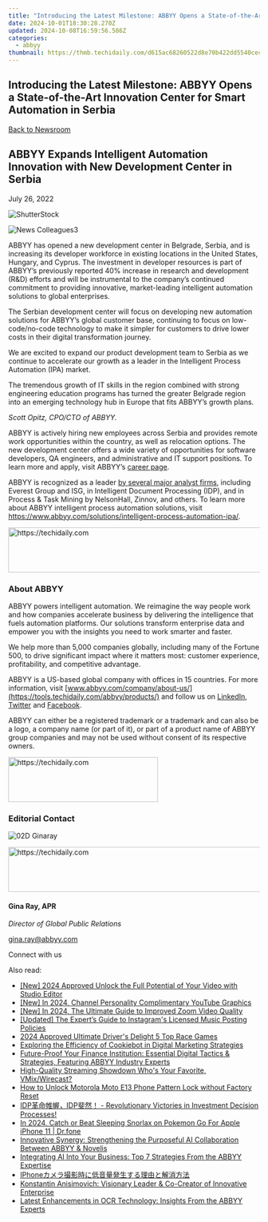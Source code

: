 ```yaml
---
title: "Introducing the Latest Milestone: ABBYY Opens a State-of-the-Art Innovation Center for Smart Automation in Serbia"
date: 2024-10-01T18:30:28.270Z
updated: 2024-10-08T16:59:56.586Z
categories:
  - abbyy
thumbnail: https://thmb.techidaily.com/d615ac68260522d8e70b422dd5540cece714bbc625d61d049281d91eac42f958.jpg
---
```


## Introducing the Latest Milestone: ABBYY Opens a State-of-the-Art Innovation Center for Smart Automation in Serbia

[Back to Newsroom](https://tools.techidaily.com/abbyy/products/)

## ABBYY Expands Intelligent Automation Innovation with New Development Center in Serbia

July 26, 2022

![ShutterStock](https://content.abbyy.com/-/media/project/abbyy/abbyy/branchtemplates/shutterstock_1272462163_1296-x-729.jpg?h=729&iar=0&w=1296)

![News Colleagues3](https://static1.abbyy.com/abbyycommedia/33750/news-colleagues3.jpg) 

ABBYY has opened a new development center in Belgrade, Serbia, and is increasing its developer workforce in existing locations in the United States, Hungary, and Cyprus. The investment in developer resources is part of ABBYY’s previously reported 40% increase in research and development (R&D) efforts and will be instrumental to the company’s continued commitment to providing innovative, market-leading intelligent automation solutions to global enterprises.

The Serbian development center will focus on developing new automation solutions for ABBYY’s global customer base, continuing to focus on low-code/no-code technology to make it simpler for customers to drive lower costs in their digital transformation journey.

We are excited to expand our product development team to Serbia as we continue to accelerate our growth as a leader in the Intelligent Process Automation (IPA) market.  
  
The tremendous growth of IT skills in the region combined with strong engineering education programs has turned the greater Belgrade region into an emerging technology hub in Europe that fits ABBYY’s growth plans.

_Scott Opitz, CPO/CTO of ABBYY._

ABBYY is actively hiring new employees across Serbia and provides remote work opportunities within the country, as well as relocation options. The new development center offers a wide variety of opportunities for software developers, QA engineers, and administrative and IT support positions. To learn more and apply, visit ABBYY’s [career page](https://tools.techidaily.com/abbyy/products/).

ABBYY is recognized as a leader [by several major analyst firms](https://tools.techidaily.com/abbyy/products/), including Everest Group and ISG, in Intelligent Document Processing (IDP), and in Process & Task Mining by NelsonHall, Zinnov, and others. To learn more about ABBYY intelligent process automation solutions, visit <https://www.abbyy.com/solutions/intelligent-process-automation-ipa/>.

<!-- affiliate ads begin -->
<a href="https://appsumo.8odi.net/c/5597632/2130874/7443" target="_top" id="2130874">
  <img src="//a.impactradius-go.com/display-ad/7443-2130874" border="0" alt="https://techidaily.com" width="728" height="90"/>
</a>
<img height="0" width="0" src="https://appsumo.8odi.net/i/5597632/2130874/7443" style="position:absolute;visibility:hidden;" border="0" />
<!-- affiliate ads end -->

### About ABBYY

ABBYY powers intelligent automation. We reimagine the way people work and how companies accelerate business by delivering the intelligence that fuels automation platforms. Our solutions transform enterprise data and empower you with the insights you need to work smarter and faster. 

We help more than 5,000 companies globally, including many of the Fortune 500, to drive significant impact where it matters most: customer experience, profitability, and competitive advantage.

ABBYY is a US-based global company with offices in 15 countries. For more information, visit [www.abbyy.com/company/about-us/](https://tools.techidaily.com/abbyy/products/) and follow us on [LinkedIn](https://www.linkedin.com/company/abbyy), [Twitter](https://twitter.com/ABBYY%5FSoftware) and [Facebook](https://www.facebook.com/ABBYYsoft).

ABBYY can either be a registered trademark or a trademark and can also be a logo, a company name (or part of it), or part of a product name of ABBYY group companies and may not be used without consent of its respective owners.

<!-- affiliate ads begin -->
<a href="https://aligracehair.sjv.io/c/5597632/2006928/19272" target="_top" id="2006928">
  <img src="//a.impactradius-go.com/display-ad/19272-2006928" border="0" alt="https://techidaily.com" width="300" height="90"/>
</a>
<img height="0" width="0" src="https://aligracehair.sjv.io/i/5597632/2006928/19272" style="position:absolute;visibility:hidden;" border="0" />
<!-- affiliate ads end -->

### Editorial Contact

![02D Ginaray](https://static2.abbyy.com/abbyycommedia/23662/02d-ginaray.png)

<!-- affiliate ads begin -->
<a href="https://ephamedtechinc.pxf.io/c/5597632/2137213/26400" target="_top" id="2137213">
  <img src="//a.impactradius-go.com/display-ad/26400-2137213" border="0" alt="https://techidaily.com" width="728" height="90"/>
</a>
<img height="0" width="0" src="https://ephamedtechinc.pxf.io/i/5597632/2137213/26400" style="position:absolute;visibility:hidden;" border="0" />
<!-- affiliate ads end -->

#### Gina Ray, APR

_Director of Global Public Relations_

[gina.ray@abbyy.com](https://tools.techidaily.com/abbyy/products/)

  
Connect with us

<ins class="adsbygoogle"
     style="display:block"
     data-ad-format="autorelaxed"
     data-ad-client="ca-pub-7571918770474297"
     data-ad-slot="1223367746"></ins>

<ins class="adsbygoogle"
     style="display:block"
     data-ad-client="ca-pub-7571918770474297"
     data-ad-slot="8358498916"
     data-ad-format="auto"
     data-full-width-responsive="true"></ins>

<span class="atpl-alsoreadstyle">Also read:</span>
<div><ul>
<li><a href="https://youtube-zero.techidaily.com/024-approved-unlock-the-full-potential-of-your-video-with-studio-editor/"><u>[New] 2024 Approved Unlock the Full Potential of Your Video with Studio Editor</u></a></li>
<li><a href="https://facebook-video-footage.techidaily.com/new-in-2024-channel-personality-complimentary-youtube-graphics/"><u>[New] In 2024, Channel Personality Complimentary YouTube Graphics</u></a></li>
<li><a href="https://fox-friendly.techidaily.com/new-in-2024-the-ultimate-guide-to-improved-zoom-video-quality/"><u>[New] In 2024, The Ultimate Guide to Improved Zoom Video Quality</u></a></li>
<li><a href="https://fox-glue.techidaily.com/updated-the-experts-guide-to-instagrams-licensed-music-posting-policies/"><u>[Updated] The Expert’s Guide to Instagram's Licensed Music Posting Policies</u></a></li>
<li><a href="https://video-screen-grab.techidaily.com/2024-approved-ultimate-drivers-delight-5-top-race-games/"><u>2024 Approved Ultimate Driver's Delight 5 Top Race Games</u></a></li>
<li><a href="https://solve-manuals.techidaily.com/exploring-the-efficiency-of-cookiebot-in-digital-marketing-strategies/"><u>Exploring the Efficiency of Cookiebot in Digital Marketing Strategies</u></a></li>
<li><a href="https://solve-manuals.techidaily.com/future-proof-your-finance-institution-essential-digital-tactics-and-strategies-featuring-abbyy-industry-experts/"><u>Future-Proof Your Finance Institution: Essential Digital Tactics & Strategies, Featuring ABBYY Industry Experts</u></a></li>
<li><a href="https://extra-resources.techidaily.com/high-quality-streaming-showdown-whos-your-favorite-vmixwirecast/"><u>High-Quality Streaming Showdown Who's Your Favorite, VMix/Wirecast?</u></a></li>
<li><a href="https://android-unlock.techidaily.com/how-to-unlock-motorola-moto-e13-phone-pattern-lock-without-factory-reset-by-drfone-android/"><u>How to Unlock Motorola Moto E13 Phone Pattern Lock without Factory Reset</u></a></li>
<li><a href="https://solve-manuals.techidaily.com/idpidp-revolutionary-victories-in-investment-decision-processes/"><u>IDP革命帷幄，IDP斐然！ - Revolutionary Victories in Investment Decision Processes!</u></a></li>
<li><a href="https://ios-pokemon-go.techidaily.com/in-2024-catch-or-beat-sleeping-snorlax-on-pokemon-go-for-apple-iphone-11-drfone-by-drfone-virtual-ios/"><u>In 2024, Catch or Beat Sleeping Snorlax on Pokemon Go For Apple iPhone 11 | Dr.fone</u></a></li>
<li><a href="https://solve-manuals.techidaily.com/innovative-synergy-strengthening-the-purposeful-ai-collaboration-between-abbyy-and-novelis/"><u>Innovative Synergy: Strengthening the Purposeful AI Collaboration Between ABBYY & Novelis</u></a></li>
<li><a href="https://solve-manuals.techidaily.com/integrating-ai-into-your-business-top-7-strategies-from-the-abbyy-expertise/"><u>Integrating AI Into Your Business: Top 7 Strategies From the ABBYY Expertise</u></a></li>
<li><a href="https://some-approaches.techidaily.com/1726029086422-iphone/"><u>IPhoneカメラ撮影時に低音量発生する理由と解消方法</u></a></li>
<li><a href="https://solve-manuals.techidaily.com/konstantin-anisimovich-visionary-leader-and-co-creator-of-innovative-enterprise/"><u>Konstantin Anisimovich: Visionary Leader & Co-Creator of Innovative Enterprise</u></a></li>
<li><a href="https://solve-manuals.techidaily.com/latest-enhancements-in-ocr-technology-insights-from-the-abbyy-experts/"><u>Latest Enhancements in OCR Technology: Insights From the ABBYY Experts</u></a></li>
</ul></div>

